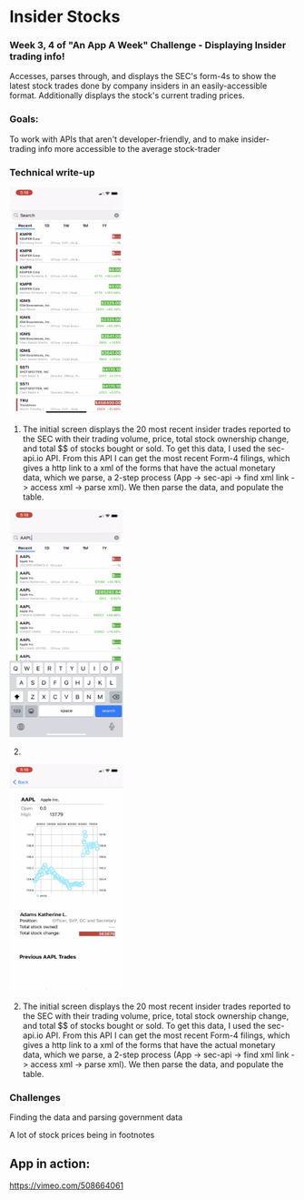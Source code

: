 # Insider Stocks

### Week 3, 4 of "An App A Week" Challenge - Displaying Insider trading info!

Accesses, parses through, and displays the SEC's form-4s to show the latest stock trades done by company insiders in an easily-accessible format. Additionally displays the stock's current trading prices.

### Goals:

To work with APIs that aren't developer-friendly, and to make insider-trading info more accessible to the average stock-trader


### Technical write-up 

<img src="https://github.com/JohnBaer3/InsiderStocks/blob/main/IMG_6959.PNG" width="200" height="400">

1. The initial screen displays the 20 most recent insider trades reported to the SEC with their trading volume, price, total stock ownership change, and total $$ of stocks bought or sold. To get this data, I used the sec-api.io API. From this API I can get the most recent Form-4 filings, which gives a http link to a xml of the forms that have the actual monetary data, which we parse, a 2-step process (App -> sec-api -> find xml link -> access xml -> parse xml). We then parse the data, and populate the table.

<img src="https://github.com/JohnBaer3/InsiderStocks/blob/main/IMG_6960.PNG" width="200" height="400">

2. 


<img src="https://github.com/JohnBaer3/InsiderStocks/blob/main/IMG_6961.PNG" width="200" height="400">

2. The initial screen displays the 20 most recent insider trades reported to the SEC with their trading volume, price, total stock ownership change, and total $$ of stocks bought or sold. To get this data, I used the sec-api.io API. From this API I can get the most recent Form-4 filings, which gives a http link to a xml of the forms that have the actual monetary data, which we parse, a 2-step process (App -> sec-api -> find xml link -> access xml -> parse xml). We then parse the data, and populate the table.



### Challenges

Finding the data and parsing government data

A lot of stock prices being in footnotes


## App in action:
https://vimeo.com/508664061
